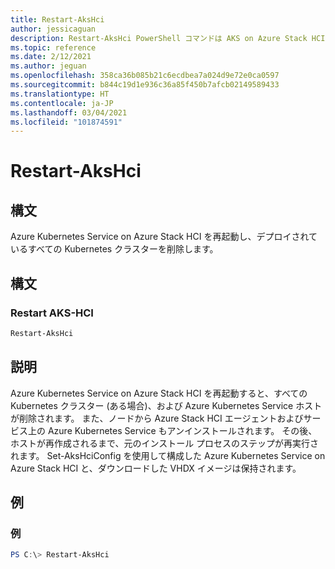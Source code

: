 ```yaml
---
title: Restart-AksHci
author: jessicaguan
description: Restart-AksHci PowerShell コマンドは AKS on Azure Stack HCI を再起動し、デプロイされているすべての Kubernetes クラスターを削除します。
ms.topic: reference
ms.date: 2/12/2021
ms.author: jeguan
ms.openlocfilehash: 358ca36b085b21c6ecdbea7a024d9e72e0ca0597
ms.sourcegitcommit: b844c19d1e936c36a85f450b7afcb02149589433
ms.translationtype: HT
ms.contentlocale: ja-JP
ms.lasthandoff: 03/04/2021
ms.locfileid: "101874591"
---
```

# <a name="restart-akshci"></a>Restart-AksHci

## <a name="synopsis"></a>構文
Azure Kubernetes Service on Azure Stack HCI を再起動し、デプロイされているすべての Kubernetes クラスターを削除します。

## <a name="syntax"></a>構文

### <a name="restart-aks-hci"></a>Restart AKS-HCI
```powershell
Restart-AksHci
```

## <a name="description"></a>説明
Azure Kubernetes Service on Azure Stack HCI を再起動すると、すべての Kubernetes クラスター (ある場合)、および Azure Kubernetes Service ホストが削除されます。 また、ノードから Azure Stack HCI エージェントおよびサービス上の Azure Kubernetes Service もアンインストールされます。 その後、ホストが再作成されるまで、元のインストール プロセスのステップが再実行されます。 Set-AksHciConfig を使用して構成した Azure Kubernetes Service on Azure Stack HCI と、ダウンロードした VHDX イメージは保持されます。

## <a name="examples"></a>例

### <a name="example"></a>例
```powershell
PS C:\> Restart-AksHci
```
